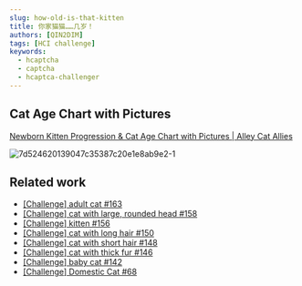 ```yaml
---
slug: how-old-is-that-kitten
title: 你家猫猫……几岁！
authors: [QIN2DIM]
tags: [HCI challenge]
keywords: 
  - hcaptcha
  - captcha
  - hcaptca-challenger
---
```


## Cat Age Chart with Pictures

[Newborn Kitten Progression & Cat Age Chart with Pictures | Alley Cat Allies](https://www.alleycat.org/resources/kitten-progression/)

![7d524620139047c35387c20e1e8ab9e2-1](https://r2-datalake.echosec.top/blog-obs/2023/10/00a48bda62e3acbac8ea005075bb0c5f.jpg)

## Related work

- [[Challenge] adult cat #163](https://github.com/QIN2DIM/hcaptcha-challenger/issues/163)
- [[Challenge] cat with large, rounded head #158](https://github.com/QIN2DIM/hcaptcha-challenger/issues/158)
- [[Challenge] kitten #156](https://github.com/QIN2DIM/hcaptcha-challenger/issues/156)
- [[Challenge] cat with long hair #150](https://github.com/QIN2DIM/hcaptcha-challenger/issues/150)
- [[Challenge] cat with short hair #148](https://github.com/QIN2DIM/hcaptcha-challenger/issues/148)
- [[Challenge] cat with thick fur #146](https://github.com/QIN2DIM/hcaptcha-challenger/issues/146)
- [[Challenge] baby cat #142](https://github.com/QIN2DIM/hcaptcha-challenger/issues/142)
- [[Challenge] Domestic Cat #68](https://github.com/QIN2DIM/hcaptcha-challenger/issues/68)